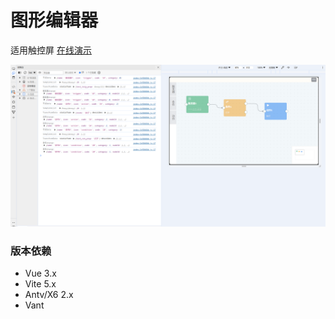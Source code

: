 # 图形编辑器

适用触控屏 [在线演示](https://g0ngjie.github.io/antv-x6-vue3-demo/)

![](snapshot.png)

### 版本依赖

- Vue 3.x
- Vite 5.x
- Antv/X6 2.x
- Vant
